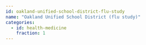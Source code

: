 ```yaml
---
id: oakland-unified-school-district-flu-study
name: "Oakland Unified School District (flu study)"
categories:
  - id: health-medicine
    fraction: 1
--- 
```

